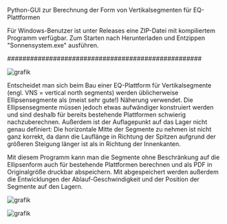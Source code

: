 Python-GUI zur Berechnung der Form von Vertikalsegmenten für EQ-Plattformen

Für Windows-Benutzer ist unter Releases eine ZIP-Datei mit kompiliertem Programm verfügbar. Zum Starten nach Herunterladen und Entzippen "Sonnensystem.exe" ausführen.

###################################################

![grafik](https://user-images.githubusercontent.com/98178269/210575555-ce00c8aa-44fd-403f-ac67-17c41c20b250.png)

Entscheidet man sich beim Bau einer EQ-Plattform für Vertikalsegmente (engl. VNS = vertical north segments) werden üblicherweise Ellipsensegmente als (meist sehr gute!) Näherung verwendet. Die Ellipsensegmente müssen jedoch etwas aufwändiger konstruiert werden und sind deshalb für bereits bestehende Plattformen schwierig nachzuberechnen. Außerdem ist der Auflagepunkt auf das Lager nicht genau definiert: Die horizontale Mitte der Segmente zu nehmen ist nicht ganz korrekt, da dann die Lauflänge in Richtung der Spitzen aufgrund der größeren Steigung länger ist als in Richtung der Innenkanten.

Mit diesem Programm kann man die Segmente ohne Beschränkung auf die Ellipsenform auch für bestehende Plattformen berechnen und als PDF in Originalgröße druckbar abspeichern. Mit abgespeichert werden außerdem die Entwicklungen der Ablauf-Geschwindigkeit und der Position der Segmente auf den Lagern.

![grafik](https://user-images.githubusercontent.com/98178269/210575836-fa726ee5-180c-43d1-957d-cb7094999d0e.png)

![grafik](https://user-images.githubusercontent.com/98178269/210576156-a3bcfdf3-93e8-4956-ad13-232114d9f376.png)
